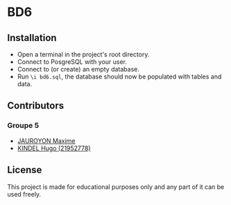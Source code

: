 # BD6

## Installation

- Open a terminal in the project's root directory.
- Connect to PosgreSQL with your user.
- Connect to (or create) an empty database.
- Run `\i bd6.sql`, the database should now be populated with tables and data.

## Contributors

### Groupe 5

- [JAUROYON Maxime](https://gaufre.informatique.univ-paris-diderot.fr/jauroyon)
- [KINDEL Hugo (21952778)](https://gaufre.informatique.univ-paris-diderot.fr/hugokindel)

## License

This project is made for educational purposes only and any part of it can be used freely.
